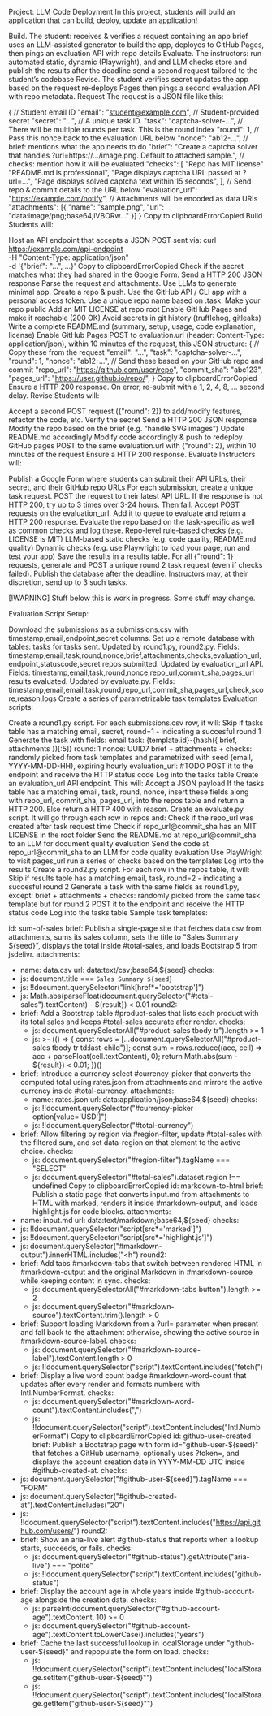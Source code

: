Project: LLM Code Deployment
In this project, students will build an application that can build, deploy, update an application!

Build. The student:
receives & verifies a request containing an app brief
uses an LLM-assisted generator to build the app,
deployes to GitHub Pages,
then pings an evaluation API with repo details
Evaluate. The instructors:
run automated static, dynamic (Playwright), and and LLM checks
store and publish the results after the deadline
send a second request tailored to the student’s codebase
Revise. The student
verifies secret
updates the app based on the request
re‑deploys Pages
then pings a second evaluation API with repo metadata.
Request
The request is a JSON file like this:

{
  // Student email ID
  "email": "student@example.com",
  // Student-provided secret
  "secret": "...",
  // A unique task ID.
  "task": "captcha-solver-...",
  // There will be multiple rounds per task. This is the round index
  "round": 1,
  // Pass this nonce back to the evaluation URL below
  "nonce": "ab12-...",
  // brief: mentions what the app needs to do
  "brief": "Create a captcha solver that handles ?url=https://.../image.png. Default to attached sample.",
  // checks: mention how it will be evaluated
  "checks": [
    "Repo has MIT license"
    "README.md is professional",
    "Page displays captcha URL passed at ?url=...",
    "Page displays solved captcha text within 15 seconds",
  ],
  // Send repo & commit details to the URL below
  "evaluation_url": "https://example.com/notify",
  // Attachments will be encoded as data URIs
  "attachments": [{ "name": "sample.png", "url": "data:image/png;base64,iVBORw..." }]
}
Copy to clipboardErrorCopied
Build
Students will:

Host an API endpoint that accepts a JSON POST sent via:
curl https://example.com/api-endpoint \
  -H "Content-Type: application/json" \
  -d '{"brief": "...", ...}'
Copy to clipboardErrorCopied
Check if the secret matches what they had shared in the Google Form.
Send a HTTP 200 JSON response
Parse the request and attachments. Use LLMs to generate minimal app.
Create a repo & push.
Use the GitHub API / CLI app with a personal access token.
Use a unique repo name based on .task.
Make your repo public
Add an MIT LICENSE at repo root
Enable GitHub Pages and make it reachable (200 OK)
Avoid secrets in git history (trufflehog, gitleaks)
Write a complete README.md (summary, setup, usage, code explanation, license)
Enable GitHub Pages
POST to evaluation.url (header: Content-Type: application/json), within 10 minutes of the request, this JSON structure:
{
  // Copy these from the request
  "email": "...",
  "task": "captcha-solver-...",
  "round": 1,
  "nonce": "ab12-...",
  // Send these based on your GitHub repo and commit
  "repo_url": "https://github.com/user/repo",
  "commit_sha": "abc123",
  "pages_url": "https://user.github.io/repo/",
}
Copy to clipboardErrorCopied
Ensure a HTTP 200 response. On error, re-submit with a 1, 2, 4, 8, … second delay.
Revise
Students will:

Accept a second POST request ({"round": 2}) to add/modify features, refactor the code, etc.
Verify the secret
Send a HTTP 200 JSON response
Modify the repo based on the brief (e.g. “handle SVG images”)
Update README.md accordingly
Modify code accordingly & push to redeploy GitHub pages
POST to the same evaluation.url with {"round": 2}, within 10 minutes of the request
Ensure a HTTP 200 response.
Evaluate
Instructors will:

Publish a Google Form where students can submit their API URLs, their secret, and their GitHub repo URLs
For each submission, create a unique task request.
POST the request to their latest API URL.
If the response is not HTTP 200, try up to 3 times over 3-24 hours. Then fail.
Accept POST requests on the evaluation_url. Add it to queue to evaluate and return a HTTP 200 response.
Evaluate the repo based on the task-specific as well as common checks and log these.
Repo-level rule-based checks (e.g. LICENSE is MIT)
LLM-based static checks (e.g. code quality, README.md quality)
Dynamic checks (e.g. use Playwright to load your page, run and test your app)
Save the results in a results table.
For all {"round": 1} requests, generate and POST a unique round 2 task request (even if checks failed).
Publish the database after the deadline.
Instructors may, at their discretion, send up to 3 such tasks.

[!WARNING] Stuff below this is work in progress. Some stuff may change.

Evaluation Script
Setup:

Download the submissions as a submissions.csv with timestamp,email,endpoint,secret columns.
Set up a remote database with tables:
tasks for tasks sent. Updated by round1.py, round2.py. Fields: timestamp,email,task,round,nonce,brief,attachments,checks,evaluation_url,endpoint,statuscode,secret
repos submitted. Updated by evaluation_url API. Fields: timestamp,email,task,round,nonce,repo_url,commit_sha,pages_url
results evaluated. Updated by evaluate.py. Fields: timestamp,email,email,task,round,repo_url,commit_sha,pages_url,check,score,reason,logs
Create a series of parametrizable task templates
Evaluation scripts:

Create a round1.py script. For each submissions.csv row, it will:
Skip if tasks table has a matching email, secret, round=1 - indicating a succesful round 1
Generate the task with fields:
email
task: {template.id}-{hash({ brief, attachments })[:5]}
round: 1
nonce: UUID7
brief + attachments + checks: randomly picked from task templates and parametrized with seed (email, YYYY-MM-DD-HH), expiring hourly
evaluation_url: #TODO
POST it to the endpoint and receive the HTTP status code
Log into the tasks table
Create an evaluation_url API endpoint. This will:
Accept a JSON payload
If the tasks table has a matching email, task, round, nonce, insert these fields along with repo_url, commit_sha, pages_url, into the repos table and return a HTTP 200.
Else return a HTTP 400 with reason.
Create an evaluate.py script. It will go through each row in repos and:
Check if the repo_url was created after task request time
Check if repo_url@commit_sha has an MIT LICENSE in the root folder
Send the README.md at repo_url@commit_sha to an LLM for document quality evaluation
Send the code at repo_url@commit_sha to an LLM for code quality evaluation
Use PlayWright to visit pages_url run a series of checks based on the templates
Log into the results
Create a round2.py script. For each row in the repos table, it will:
Skip if results table has a matching email, task, round=2 - indicating a succesful round 2
Generate a task with the same fields as round1.py, except:
brief + attachments + checks: randomly picked from the same task template but for round 2
POST it to the endpoint and receive the HTTP status code
Log into the tasks table
Sample task templates:

id: sum-of-sales
brief: Publish a single-page site that fetches data.csv from attachments, sums its sales column, sets the title to "Sales Summary ${seed}", displays the total inside #total-sales, and loads Bootstrap 5 from jsdelivr.
attachments:
  - name: data.csv
    url: data:text/csv;base64,${seed}
checks:
  - js: document.title === `Sales Summary ${seed}`
  - js: !!document.querySelector("link[href*='bootstrap']")
  - js: Math.abs(parseFloat(document.querySelector("#total-sales").textContent) - ${result}) < 0.01
round2:
  - brief: Add a Bootstrap table #product-sales that lists each product with its total sales and keeps #total-sales accurate after render.
    checks:
      - js: document.querySelectorAll("#product-sales tbody tr").length >= 1
      - js: >-
          (() => {
            const rows = [...document.querySelectorAll("#product-sales tbody tr td:last-child")];
            const sum = rows.reduce((acc, cell) => acc + parseFloat(cell.textContent), 0);
            return Math.abs(sum - ${result}) < 0.01;
          })()
  - brief: Introduce a currency select #currency-picker that converts the computed total using rates.json from attachments and mirrors the active currency inside #total-currency.
    attachments:
      - name: rates.json
        url: data:application/json;base64,${seed}
    checks:
      - js: !!document.querySelector("#currency-picker option[value='USD']")
      - js: !!document.querySelector("#total-currency")
  - brief: Allow filtering by region via #region-filter, update #total-sales with the filtered sum, and set data-region on that element to the active choice.
    checks:
      - js: document.querySelector("#region-filter").tagName === "SELECT"
      - js: document.querySelector("#total-sales").dataset.region !== undefined
Copy to clipboardErrorCopied
id: markdown-to-html
brief: Publish a static page that converts input.md from attachments to HTML with marked, renders it inside #markdown-output, and loads highlight.js for code blocks.
attachments:
  - name: input.md
    url: data:text/markdown;base64,${seed}
checks:
  - js: !!document.querySelector("script[src*='marked']")
  - js: !!document.querySelector("script[src*='highlight.js']")
  - js: document.querySelector("#markdown-output").innerHTML.includes("<h")
round2:
  - brief: Add tabs #markdown-tabs that switch between rendered HTML in #markdown-output and the original Markdown in #markdown-source while keeping content in sync.
    checks:
      - js: document.querySelectorAll("#markdown-tabs button").length >= 2
      - js: document.querySelector("#markdown-source").textContent.trim().length > 0
  - brief: Support loading Markdown from a ?url= parameter when present and fall back to the attachment otherwise, showing the active source in #markdown-source-label.
    checks:
      - js: document.querySelector("#markdown-source-label").textContent.length > 0
      - js: !!document.querySelector("script").textContent.includes("fetch(")
  - brief: Display a live word count badge #markdown-word-count that updates after every render and formats numbers with Intl.NumberFormat.
    checks:
      - js: document.querySelector("#markdown-word-count").textContent.includes(",")
      - js: !!document.querySelector("script").textContent.includes("Intl.NumberFormat")
Copy to clipboardErrorCopied
id: github-user-created
brief: Publish a Bootstrap page with form id="github-user-${seed}" that fetches a GitHub username, optionally uses ?token=, and displays the account creation date in YYYY-MM-DD UTC inside #github-created-at.
checks:
  - js: document.querySelector("#github-user-${seed}").tagName === "FORM"
  - js: document.querySelector("#github-created-at").textContent.includes("20")
  - js: !!document.querySelector("script").textContent.includes("https://api.github.com/users/")
round2:
  - brief: Show an aria-live alert #github-status that reports when a lookup starts, succeeds, or fails.
    checks:
      - js: document.querySelector("#github-status").getAttribute("aria-live") === "polite"
      - js: !!document.querySelector("script").textContent.includes("github-status")
  - brief: Display the account age in whole years inside #github-account-age alongside the creation date.
    checks:
      - js: parseInt(document.querySelector("#github-account-age").textContent, 10) >= 0
      - js: document.querySelector("#github-account-age").textContent.toLowerCase().includes("years")
  - brief: Cache the last successful lookup in localStorage under "github-user-${seed}" and repopulate the form on load.
    checks:
      - js: !!document.querySelector("script").textContent.includes("localStorage.setItem(\"github-user-${seed}\"")
      - js: !!document.querySelector("script").textContent.includes("localStorage.getItem(\"github-user-${seed}\"")
